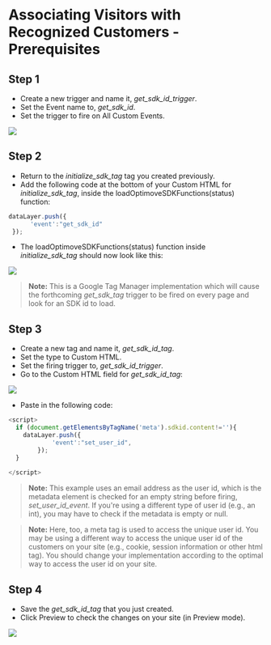 # Associating Visitors with Recognized Customers - Prerequisites

## Step 1
* Create a new trigger and name it, _get_sdk_id_trigger_.
* Set the Event name to, _get_sdk_id_.
* Set the trigger to fire on All Custom Events.

<p align="left"><kbd><img src="https://github.com/optimove-tech/Web-SDK-Integration-Guide/blob/master/Web-SDK-Basic-Code-Setup/images/get_sdk_id_trigger.png?raw=true"><kbd></p>
  
## Step 2
* Return to the _initialize_sdk_tag_ tag you created previously.
* Add the following code at the bottom of your Custom HTML for _initialize_sdk_tag_, inside the loadOptimoveSDKFunctions(status) function: 

```javascript
dataLayer.push({
      'event':"get_sdk_id"
 });
 ```

* The loadOptimoveSDKFunctions(status) function inside _initialize_sdk_tag_ should now look like this:

<p align="left"><kbd><img src="https://github.com/optimove-tech/Web-SDK-Integration-Guide/blob/master/Web-SDK-Basic-Code-Setup/images/event_get_sdk_id_screenshot.png?raw=true"><kbd></p>

 
 >**Note:**
This is a Google Tag Manager implementation which will cause the forthcoming _get_sdk_tag_ trigger to be fired on every page and look for an SDK id to load.


## Step 3
* Create a new tag and name it, _get_sdk_id_tag_. 
* Set the type to Custom HTML. 
* Set the firing trigger to, _get_sdk_id_trigger_.
* Go to the Custom HTML field for _get_sdk_id_tag_: 

<p align="left"><kbd><img src="https://github.com/optimove-tech/Web-SDK-Integration-Guide/blob/master/Web-SDK-Basic-Code-Setup/images/get_sdk_id_html_input.png?raw=true"> <kbd></p>

* Paste in the following code:

```javascript
<script>
  if (document.getElementsByTagName('meta').sdkid.content!=''){
    dataLayer.push({
      		'event':"set_user_id",
    	});
  }
  
</script>
```
>**Note:**
This example uses an email address as the user id, which is the metadata element is checked for an empty string before firing, _set_user_id_event_. If you're using a different type of user id (e.g., an int), you may have to check if the metadata is empty or null.

>**Note:**
Here, too, a meta tag is used to access the unique user id. You may be using a different way to access the unique user id of the customers on your site (e.g., cookie, session information or other html tag). You should change your implementation according to the optimal way to access the user id on your site.

## Step 4
* Save the _get_sdk_id_tag_ that you just created.
* Click Preview to check the changes on your site (in Preview mode).

<p align="left"><kbd><img src="https://github.com/optimove-tech/Web-SDK-Integration-Guide/blob/master/Web-SDK-Basic-Code-Setup/images/preview_screenshot_2.png?raw=true"><kbd></p>
